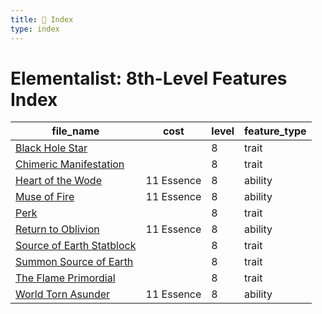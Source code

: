 ```yaml
---
title: 📑 Index
type: index
---
```


# Elementalist: 8th-Level Features Index

| file_name                                                       | cost       | level | feature_type |
| --------------------------------------------------------------- | ---------- | ----- | ------------ |
| [Black Hole Star](../Black%20Hole%20Star)                       |            | 8     | trait        |
| [Chimeric Manifestation](../Chimeric%20Manifestation)           |            | 8     | trait        |
| [Heart of the Wode](../Heart%20of%20the%20Wode)                 | 11 Essence | 8     | ability      |
| [Muse of Fire](../Muse%20of%20Fire)                             | 11 Essence | 8     | ability      |
| [Perk](../Perk)                                                 |            | 8     | trait        |
| [Return to Oblivion](../Return%20to%20Oblivion)                 | 11 Essence | 8     | ability      |
| [Source of Earth Statblock](../Source%20of%20Earth%20Statblock) |            | 8     | trait        |
| [Summon Source of Earth](../Summon%20Source%20of%20Earth)       |            | 8     | trait        |
| [The Flame Primordial](../The%20Flame%20Primordial)             |            | 8     | trait        |
| [World Torn Asunder](../World%20Torn%20Asunder)                 | 11 Essence | 8     | ability      |
